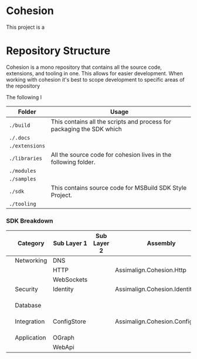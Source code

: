 # Cohesion

This project is a 


# Repository Structure

Cohesion is a mono repository that contains all the source code, extensions, and tooling in one. This allows for easier development. When working with cohesion it's best to scope development to specific areas of the repository 

The following l

| Folder         | Usage                                                                 |
| -------------- | --------------------------------------------------------------------- |
| `./build`      | This contains all the scripts and process for packaging the SDK which |
| `./.docs`      |                                                                       |
| `./extensions` |                                                                       |
| `./libraries`  | All the source code for cohesion lives in the following folder.       |
| `./modules`    |                                                                       |
| `./samples`    |                                                                       |
| `./sdk`        | This contains source code for MSBuild SDK Style Project.              |
| `./tooling`    |                                                                       |



### SDK Breakdown


|     | Category    | Sub Layer 1 | Sub Layer 2 | Assembly                        | Plaine |     |     |
| --- | ----------- | ----------- | ----------- | ------------------------------- | ------ | --- | --- |
|     | Networking  | DNS         |             |                                 |        |     |     |
|     |             | HTTP        |             | Assimalign.Cohesion.Http        |        |     |     |
|     |             | WebSockets  |             |                                 |        |     |     |
|     | Security    | Identity    |             | Assimalign.Cohesion.Identity    |        |     |     |
|     |             |             |             |                                 |        |     |     |
|     |             |             |             |                                 |        |     |     |
|     |             |             |             |                                 |        |     |     |
|     | Database    |             |             |                                 |        |     |     |
|     |             |             |             |                                 |        |     |     |
|     |             |             |             |                                 |        |     |     |
|     |             |             |             |                                 |        |     |     |
|     | Integration | ConfigStore |             | Assimalign.Cohesion.ConfigStore |        |     |     |
|     |             |             |             |                                 |        |     |     |
|     |             |             |             |                                 |        |     |     |
|     |             |             |             |                                 |        |     |     |
|     | Application | OGraph      |             |                                 |        |     |     |
|     |             | WebApi      |             |                                 |        |     |     |
